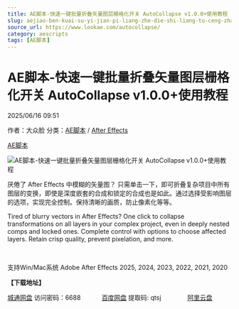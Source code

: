 ```yaml
---
title: AE脚本-快速一键批量折叠矢量图层栅格化开关 AutoCollapse v1.0.0+使用教程
slug: aejiao-ben-kuai-su-yi-jian-pi-liang-zhe-die-shi-liang-tu-ceng-zha-ge-hua-kai-guan-autocollapse-v1-0-0-shi-yong-jiao-cheng
source_url: https://www.lookae.com/autocollapse/
category: aescripts
tags: [AE脚本]
---
```

# AE脚本-快速一键批量折叠矢量图层栅格化开关 AutoCollapse v1.0.0+使用教程

2025/06/16 09:51

作者：大众脸
分类：[AE脚本](https://www.lookae.com/after-effects/aescripts/) / [After Effects](https://www.lookae.com/after-effects/)

[AE脚本](https://www.lookae.com/tag/ae%e8%84%9a%e6%9c%ac/)

![AE脚本-快速一键批量折叠矢量图层栅格化开关 AutoCollapse v1.0.0+使用教程](https://www.lookae.com/wp-content/uploads/2025/06/AutoCollapse-.jpg "AE脚本-快速一键批量折叠矢量图层栅格化开关 AutoCollapse v1.0.0+使用教程-LookAE.com")

厌倦了 After Effects 中模糊的矢量图？ 只需单击一下，即可折叠复杂项目中所有图层的变换，即使是深度嵌套的合成和锁定的合成也是如此。通过选择受影响图层的选项，实现完全控制。保持清晰的画质，防止像素化等等。

Tired of blurry vectors in After Effects? One click to collapse transformations on all layers in your complex project, even in deeply nested comps and locked ones. Complete control with options to choose affected layers. Retain crisp quality, prevent pixelation, and more.

[﻿﻿﻿](http://cloud.video.taobao.com/play/u/null/p/1/e/6/t/1/523242515355.mp4)

支持Win/Mac系统 Adobe After Effects 2025, 2024, 2023, 2022, 2021, 2020

**【下载地址】**

[城通网盘](https://url70.ctfile.com/f/2827370-1517381062-36fc0c?p=4431) 访问密码：6688            [百度网盘](https://pan.baidu.com/s/13o3yf5jdwbCgPmy9AEML9A?pwd=qtsj) 提取码: qtsj               [阿里云盘](https://www.alipan.com/s/YWFyAZ7xLYw)
